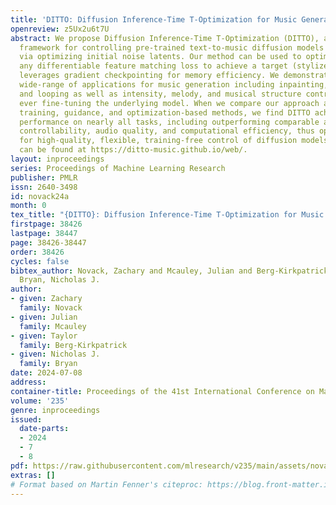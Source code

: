 ```yaml
---
title: 'DITTO: Diffusion Inference-Time T-Optimization for Music Generation'
openreview: z5Ux2u6t7U
abstract: We propose Diffusion Inference-Time T-Optimization (DITTO), a general-purpose
  framework for controlling pre-trained text-to-music diffusion models at inference-time
  via optimizing initial noise latents. Our method can be used to optimize through
  any differentiable feature matching loss to achieve a target (stylized) output and
  leverages gradient checkpointing for memory efficiency. We demonstrate a surprisingly
  wide-range of applications for music generation including inpainting, outpainting,
  and looping as well as intensity, melody, and musical structure control – all without
  ever fine-tuning the underlying model. When we compare our approach against related
  training, guidance, and optimization-based methods, we find DITTO achieves state-of-the-art
  performance on nearly all tasks, including outperforming comparable approaches on
  controllability, audio quality, and computational efficiency, thus opening the door
  for high-quality, flexible, training-free control of diffusion models. Sound examples
  can be found at https://ditto-music.github.io/web/.
layout: inproceedings
series: Proceedings of Machine Learning Research
publisher: PMLR
issn: 2640-3498
id: novack24a
month: 0
tex_title: "{DITTO}: Diffusion Inference-Time T-Optimization for Music Generation"
firstpage: 38426
lastpage: 38447
page: 38426-38447
order: 38426
cycles: false
bibtex_author: Novack, Zachary and Mcauley, Julian and Berg-Kirkpatrick, Taylor and
  Bryan, Nicholas J.
author:
- given: Zachary
  family: Novack
- given: Julian
  family: Mcauley
- given: Taylor
  family: Berg-Kirkpatrick
- given: Nicholas J.
  family: Bryan
date: 2024-07-08
address:
container-title: Proceedings of the 41st International Conference on Machine Learning
volume: '235'
genre: inproceedings
issued:
  date-parts:
  - 2024
  - 7
  - 8
pdf: https://raw.githubusercontent.com/mlresearch/v235/main/assets/novack24a/novack24a.pdf
extras: []
# Format based on Martin Fenner's citeproc: https://blog.front-matter.io/posts/citeproc-yaml-for-bibliographies/
---
```

